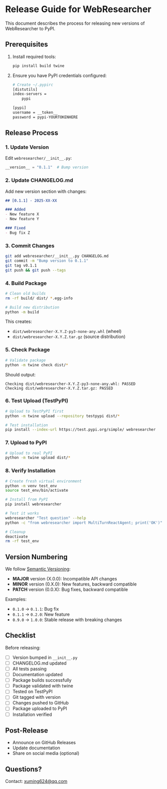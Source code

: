 # Release Guide for WebResearcher

This document describes the process for releasing new versions of WebResearcher to PyPI.

## Prerequisites

1. Install required tools:
   ```bash
   pip install build twine
   ```

2. Ensure you have PyPI credentials configured:
   ```bash
   # Create ~/.pypirc
   [distutils]
   index-servers =
       pypi
   
   [pypi]
   username = __token__
   password = pypi-YOURTOKENHERE
   ```

## Release Process

### 1. Update Version

Edit `webresearcher/__init__.py`:
```python
__version__ = "0.1.1"  # Bump version
```

### 2. Update CHANGELOG.md

Add new version section with changes:
```markdown
## [0.1.1] - 2025-XX-XX

### Added
- New feature X
- New feature Y

### Fixed
- Bug fix Z
```

### 3. Commit Changes

```bash
git add webresearcher/__init__.py CHANGELOG.md
git commit -m "Bump version to 0.1.1"
git tag v0.1.1
git push && git push --tags
```

### 4. Build Package

```bash
# Clean old builds
rm -rf build/ dist/ *.egg-info

# Build new distribution
python -m build
```

This creates:
- `dist/webresearcher-X.Y.Z-py3-none-any.whl` (wheel)
- `dist/webresearcher-X.Y.Z.tar.gz` (source distribution)

### 5. Check Package

```bash
# Validate package
python -m twine check dist/*
```

Should output:
```
Checking dist/webresearcher-X.Y.Z-py3-none-any.whl: PASSED
Checking dist/webresearcher-X.Y.Z.tar.gz: PASSED
```

### 6. Test Upload (TestPyPI)

```bash
# Upload to TestPyPI first
python -m twine upload --repository testpypi dist/*

# Test installation
pip install --index-url https://test.pypi.org/simple/ webresearcher
```

### 7. Upload to PyPI

```bash
# Upload to real PyPI
python -m twine upload dist/*
```

### 8. Verify Installation

```bash
# Create fresh virtual environment
python -m venv test_env
source test_env/bin/activate

# Install from PyPI
pip install webresearcher

# Test it works
webresearcher "Test question" --help
python -c "from webresearcher import MultiTurnReactAgent; print('OK')"

# Cleanup
deactivate
rm -rf test_env
```

## Version Numbering

We follow [Semantic Versioning](https://semver.org/):

- **MAJOR** version (X.0.0): Incompatible API changes
- **MINOR** version (0.X.0): New features, backward compatible
- **PATCH** version (0.0.X): Bug fixes, backward compatible

Examples:
- `0.1.0` → `0.1.1`: Bug fix
- `0.1.1` → `0.2.0`: New feature
- `0.9.0` → `1.0.0`: Stable release with breaking changes

## Checklist

Before releasing:

- [ ] Version bumped in `__init__.py`
- [ ] CHANGELOG.md updated
- [ ] All tests passing
- [ ] Documentation updated
- [ ] Package builds successfully
- [ ] Package validated with twine
- [ ] Tested on TestPyPI
- [ ] Git tagged with version
- [ ] Changes pushed to GitHub
- [ ] Package uploaded to PyPI
- [ ] Installation verified

## Post-Release

- Announce on GitHub Releases
- Update documentation
- Share on social media (optional)

## Questions?

Contact: xuming624@qq.com

